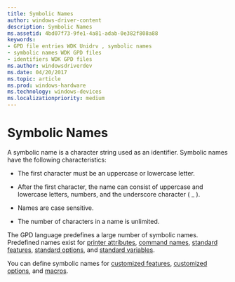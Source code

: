 ```yaml
---
title: Symbolic Names
author: windows-driver-content
description: Symbolic Names
ms.assetid: 4bd07f73-9fe1-4a81-adab-0e382f808a88
keywords:
- GPD file entries WDK Unidrv , symbolic names
- symbolic names WDK GPD files
- identifiers WDK GPD files
ms.author: windowsdriverdev
ms.date: 04/20/2017
ms.topic: article
ms.prod: windows-hardware
ms.technology: windows-devices
ms.localizationpriority: medium
---
```


# Symbolic Names





A symbolic name is a character string used as an identifier. Symbolic names have the following characteristics:

-   The first character must be an uppercase or lowercase letter.

-   After the first character, the name can consist of uppercase and lowercase letters, numbers, and the underscore character ( \_ ).

-   Names are case sensitive.

-   The number of characters in a name is unlimited.

The GPD language predefines a large number of symbolic names. Predefined names exist for [printer attributes](printer-attributes.md), [command names](command-names.md), [standard features](standard-features.md), [standard options](standard-options.md), and [standard variables](standard-variables.md).

You can define symbolic names for [customized features](customized-features.md), [customized options](customized-options.md), and [macros](macros.md).

 

 




